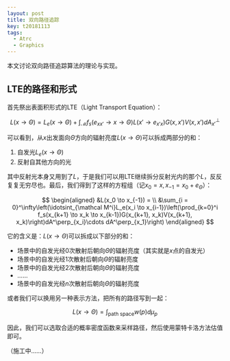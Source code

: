 ```yaml
---
layout: post
title: 双向路径追踪
key: t20181113
tags:
  - Atrc
  - Graphics
---
```


本文讨论双向路径追踪算法的理论与实现。

<!--more-->

## LTE的路径和形式

首先祭出表面积形式的LTE（Light Transport Equation）：

$$
L(x \to \Theta) = L_e(x \to \Theta) + \int_{\mathcal M}f_s(e_{xx'} \to x \to \Theta)L(x' \to e_{x'x})G(x, x')V(x, x')dA^\perp_{x'}
$$

可以看到，从$x$出发面向$\Theta$方向的辐射亮度$L(x \to \Theta)$可以拆成两部分的和：

1. 自发光$L_e(x \to \Theta)$
2. 反射自其他方向的光

其中反射光本身又用到了$L$，于是我们可以用LTE继续拆分反射光内的那个$L$，反反复复无穷尽也。最后，我们得到了这样的方程组（记$x_0 = x, x_{-1} = x_0 + e_\Theta$）：

$$
\begin{aligned}
    &L(x_0 \to x_{-1}) = \\
    &\sum_{i = 0}^\infty\left(\idotsint_{\mathcal M^i}L_e(x_i \to x_{i-1})\left(\prod_{k=0}^i f_s(x_{k+1} \to x_k \to x_{k-1})G(x_{k+1}, x_k)V(x_{k+1}, x_k)\right)dA^\perp_{x_i}\cdots dA^\perp_{x_1}\right)
\end{aligned}
$$

它的含义是：$L(x \to \Theta)$可以拆成以下部分的和：

- 场景中的自发光经$0$次散射后朝向$\Theta$的辐射亮度（其实就是$x$点的自发光）
- 场景中的自发光经$1$次散射后朝向$\Theta$的辐射亮度
- 场景中的自发光经$2$次散射后朝向$\Theta$的辐射亮度
- ……
- 场景中的自发光经$n$次散射后朝向$\Theta$的辐射亮度

或者我们可以换用另一种表示方法，把所有的路径写到一起：

$$
L(x \to \Theta) = \int_{\text{path space}}w(p)d\mu_p
$$

因此，我们可以选取合适的概率密度函数来采样路径，然后使用蒙特卡洛方法估值即可。

（施工中……）
